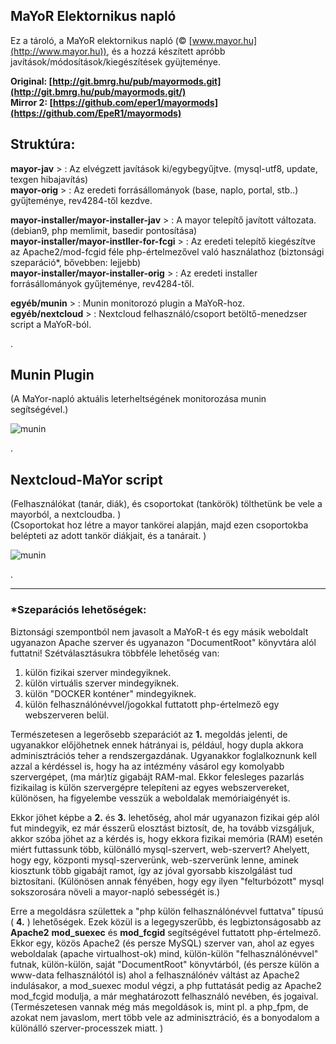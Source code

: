 ## MaYoR Elektornikus napló    

Ez a tároló, a MaYoR elektornikus napló (© [www.mayor.hu](http://www.mayor.hu)), és a hozzá készített apróbb javítások/módosítások/kiegészítések gyüjteménye.  

**Original: [http://git.bmrg.hu/pub/mayormods.git](http://git.bmrg.hu/pub/mayormods.git/)**   
**Mirror 2: [https://github.com/eper1/mayormods](https://github.com/EpeR1/mayormods)**   


## Struktúra:


**mayor-jav**   >               :       Az elvégzett javítások ki/egybegyűjtve. (mysql-utf8, update, texgen hibajavítás)  
**mayor-orig**  >               :       Az eredeti forrásállományok (base, naplo, portal, stb..) gyűjteménye, rev4284-től kezdve.

**mayor-installer/mayor-installer-jav**  >    : A mayor telepítő javított változata. (debian9, php memlimit, basedir pontosítása)  
**mayor-installer/mayor-instller-for-fcgi** > : Az eredeti telepítő kiegészítve az Apache2/mod-fcgid féle php-értelmezővel való használathoz (biztonsági szeparáció*, bővebben: lejjebb)   
**mayor-installer/mayor-installer-orig** >    : Az eredeti installer forrásállományok gyűjteménye, rev4284-től.  

**egyéb/munin**         >       :       Munin monitorozó plugin a  MaYoR-hoz.  
**egyéb/nextcloud**     >       :       Nextcloud felhasználó/csoport betöltő-menedzser script a MaYoR-ból.  


.


## Munin Plugin

(A MaYor-napló aktuális leterheltségének monitorozása munin segítségével.)

![munin](http://git.bmrg.hu/images/mayormods.git/mayor_munin-day.png)

.



## Nextcloud-MaYor script

(Felhasználókat (tanár, diák), és csoportokat (tankörök) tölthetünk be vele a mayorból, a nextcloudba. )  
(Csoportokat hoz létre a mayor tankörei alapján, majd ezen csoportokba belépteti az adott tankör diákjait, és a tanárait. )

![munin](http://git.bmrg.hu/images/mayormods.git/nextcloud.png)

.

---------------------------------------------------------------------

### *Szeparációs lehetőségek:

Biztonsági szempontból nem javasolt a MaYoR-t és egy másik weboldalt ugyanazon Apache szerver és ugyanazon "DocumentRoot" könyvtára alól futtatni!
Szétválasztásukra többféle lehetőség van:
1. külön fizikai szerver mindegyiknek.
2. külön virtuális szerver mindegyiknek.
3. külön "DOCKER konténer" mindegyiknek.
4. külön felhasználónévvel/jogokkal futtatott php-értelmező egy webszerveren belül.

Természetesen a legerősebb szeparációt az **1.** megoldás jelenti, de ugyanakkor előjöhetnek ennek hátrányai is, például, hogy dupla akkora adminisztrációs teher a rendszergazdának. Ugyanakkor foglalkoznunk kell azzal a kérdéssel is, hogy ha az intézmény vásárol egy komolyabb szervergépet, (ma már)tíz gigabájt RAM-mal.  Ekkor felesleges pazarlás fizikailag is külön szervergépre telepíteni az egyes webszervereket, különösen, ha figyelembe vesszük a weboldalak memóriaigényét is.


Ekkor jöhet képbe a **2.** és **3.** lehetőség, ahol már ugyanazon fizikai gép alól fut mindegyik, ez már ésszerű elosztást biztosít, de, ha tovább vizsgáljuk, akkor szóba jöhet az a kérdés is, hogy ekkora fizikai memória (RAM) esetén miért futtassunk több, különálló mysql-szervert, web-szervert? Ahelyett, hogy egy, központi mysql-szerverünk, web-szerverünk lenne, aminek kiosztunk több gigabájt ramot, így az jóval gyorsabb kiszolgálást tud biztosítani.
(Különösen annak fényében, hogy egy ilyen "felturbózott" mysql sokszorosára növeli a mayor-napló sebességét is.)

Erre a megoldásra születtek a "php külön felhasználónévvel futtatva" típusú ( **4.** ) lehetőségek.
Ezek közül is a legegyszerűbb, és legbiztonságosabb az **Apache2**  **mod_suexec** és **mod_fcgid** segítségével futtatott php-értelmező.
Ekkor egy, közös Apache2 (és persze MySQL) szerver van, ahol az egyes weboldalak (apache virtualhost-ok) mind, külön-külön "felhasználónévvel" futnak, külön-külön, saját "DocumentRoot" könyvtárból, (és persze külön a www-data felhasználótól is) ahol a felhasználónév váltást az Apache2 indulásakor, a mod_suexec modul végzi, a php futtatását pedig az Apache2 mod_fcgid modulja, a már meghatározott felhasználó nevében, és jogaival.
(Természetesen vannak még más megoldások is, mint pl. a php_fpm, de azokat nem javaslom, mert több vele az adminisztráció, és a bonyodalom a különálló szerver-processzek miatt. )
